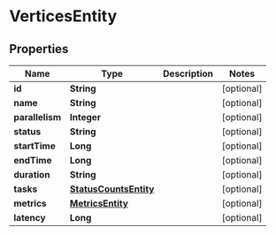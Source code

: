 
# VerticesEntity

## Properties
Name | Type | Description | Notes
------------ | ------------- | ------------- | -------------
**id** | **String** |  |  [optional]
**name** | **String** |  |  [optional]
**parallelism** | **Integer** |  |  [optional]
**status** | **String** |  |  [optional]
**startTime** | **Long** |  |  [optional]
**endTime** | **Long** |  |  [optional]
**duration** | **String** |  |  [optional]
**tasks** | [**StatusCountsEntity**](StatusCountsEntity.md) |  |  [optional]
**metrics** | [**MetricsEntity**](MetricsEntity.md) |  |  [optional]
**latency** | **Long** |  |  [optional]



